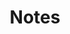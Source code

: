 ---
title: 'Notes'
field: 'dcterms.description'
slug: 'global-notes'
description: 'An account of the resource'
comment: 'Any additional information about the resource not covered in any other element'
required: False
module: 'Scope'
cluster: 'Global'
policy: 'Free value. Single value only.'
---